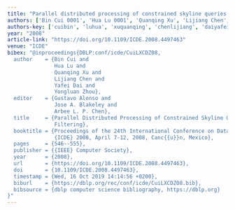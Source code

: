```yaml
---
title: "Parallel distributed processing of constrained skyline queries by filtering"
authors: ['Bin Cui 0001', 'Hua Lu 0001', 'Quanqing Xu', 'Lijiang Chen', 'Yafei Dai', 'Yongluan Zhou']
authors-key: ['cuibin', 'luhua', 'xuquanqing', 'chenlijiang', 'daiyafei', 'zhouyongluan']
year: "2008"
article-link: "https://doi.org/10.1109/ICDE.2008.4497463"
venue: "ICDE"
bibex: "@inproceedings{DBLP:conf/icde/CuiLXCDZ08,
  author    = {Bin Cui and
               Hua Lu and
               Quanqing Xu and
               Lijiang Chen and
               Yafei Dai and
               Yongluan Zhou},
  editor    = {Gustavo Alonso and
               Jose A. Blakeley and
               Arbee L. P. Chen},
  title     = {Parallel Distributed Processing of Constrained Skyline Queries by
               Filtering},
  booktitle = {Proceedings of the 24th International Conference on Data Engineering,
               {ICDE} 2008, April 7-12, 2008, Canc{{u}}n, Mexico},
  pages     = {546--555},
  publisher = {{IEEE} Computer Society},
  year      = {2008},
  url       = {https://doi.org/10.1109/ICDE.2008.4497463},
  doi       = {10.1109/ICDE.2008.4497463},
  timestamp = {Wed, 16 Oct 2019 14:14:56 +0200},
  biburl    = {https://dblp.org/rec/conf/icde/CuiLXCDZ08.bib},
  bibsource = {dblp computer science bibliography, https://dblp.org}
}"
---
```

